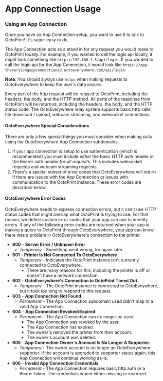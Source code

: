 # App Connection Usage

### Using an App Connection

Once you have an App Connection setup, you want to use it to talk to OctoPrint! It's super easy to do. 

The App Connection acts as a stand in for any request you would make to OctoPrint locally. For example, if you wanted to call the login api locally, it might look something like `http://192.168.1.5/api/login`. If you wanted to call the login api for the App Connection, it would look like `https://app-theverylongappconnectionid.octoeverywhere.com/api/login`. 

**Note:** You should always use `https` when making requests to OctoEverywhere to keep the user's data secure.

Every part of the http request will be relayed to OctoPrint, including the headers, the body, and the HTTP method. All parts of the response from OctoPrint will be returned, including the headers, the body, and the HTTP status code. The OctoEverywhere relay system supports basic http calls, file download / upload, webcam streaming, and websocket connections.

#### OctoEverywhere Special Considerations

There are only a few special things you must consider when making calls using the OctoEverywhere App Connection subdomains.

1) If your app connection is setup to use authentication (which is recommended) you must include *either* the basic HTTP auth header or the Bearer auth header *for all requests*. This includes websocket requests and webcam streaming requests.
2) There's a special subset of error codes that OctoEverywhere will return if there are issues with the App Connection or issues with communication to the OctoPrint instance. These error codes are described below.

#### OctoEverywhere Error Codes

OctoEverywhere needs to express connection errors, but it can't use HTTP status codes that might overlap what OctoPrint is trying to use. For that reason, we define custom error codes that your app can use to identify errors. If any of the following error codes are returned when your app is making a query to OctoPrint through OctoEverywhere, your app can know there was a problem in OctoEverywhere's connection to the printer.

- **600** - **Server Error / Unknown Error**
  - *Temporary* - Something went wrong, try again later.
- **601** - **Printer is Not Connected To OctoEverywhere**
  - *Temporary* - Indicates the OctoPrint instance isn't currently connected to OctoEverywhere.
    - There are many reasons for this, including the printer is off or doesn't have a network connection.
- **602** - **OctoEverywhere's Connection to OctoPrint Timed Out.**
  - *Temporary* - The OctoPrint instance is connected to OctoEveywhere, but it took too long to respond to this request.
- **603** - **App Connection Not Found**
  - *Permanent* - The App Connection subdomain used didn't map to a valid App Connection.
- **604** - **App Connection Revoked/Expired**
  - *Permanent* - The App Connection can no longer be used.
    - The App Connection was revoked by the user.
    - The App Connection has expired.
    - The owner's removed the printer from their account.
    - The owner's account was deleted.
- **605** - **App Connection Owner's Account Is No Longer A Supporter.**
  - *Temporary* - The owner account is no longer an OctoEverywhere supporter. If the account is upgraded to supporter status again, this App Connection will continue working as-is.
- **606** - **Invalid App Connection Credentials**
  - *Permanent* - The App Connection requires basic http auth or a Bearer token. The credentials where either missing or incorrect.